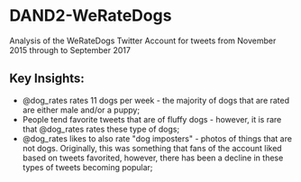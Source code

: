 # DAND2-WeRateDogs
Analysis of the WeRateDogs Twitter Account for tweets from November 2015 through to September 2017

## Key Insights: 

- @dog_rates rates 11 dogs per week - the majority of dogs that are rated are either male and/or a puppy;
- People tend favorite tweets that are of fluffy dogs - however, it is rare that @dog_rates rates these type of dogs;
- @dog_rates likes to also rate "dog imposters" - photos of things that are not dogs. Originally, this was something that fans of the account liked based on tweets favorited, however, there has been a decline in these types of tweets becoming popular;
